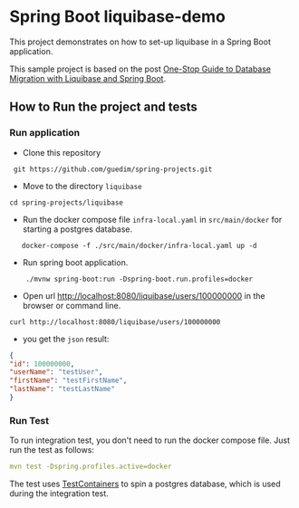 # Spring Boot liquibase-demo

This project demonstrates on how to set-up liquibase in a Spring Boot application.

This sample project is based on the post  [One-Stop Guide to Database Migration with Liquibase and Spring Boot](https://reflectoring.io/database-migration-spring-boot-liquibase/).


## How to Run the project and tests

### Run application

- Clone this repository 

```
 git https://github.com/guedim/spring-projects.git
```

- Move to the directory `liquibase`

```
cd spring-projects/liquibase
```

- Run the docker compose file `infra-local.yaml` in `src/main/docker` for starting a postgres database.

```
   docker-compose -f ./src/main/docker/infra-local.yaml up -d
```

- Run spring boot application.

```
    ./mvnw spring-boot:run -Dspring-boot.run.profiles=docker
```

- Open  url [http://localhost:8080/liquibase/users/100000000](http://localhost:8080/liquibase/users/100000000) in the browser or command line. 

```
curl http://localhost:8080/liquibase/users/100000000
```

- you get the `json` result:

```json
{
"id": 100000000,
"userName": "testUser",
"firstName": "testFirstName",
"lastName": "testLastName"
}
```


### Run Test
To run integration test, you don't need to run the docker compose file. Just run the test as follows:

```yaml
mvn test -Dspring.profiles.active=docker 
```

The test uses [TestContainers](https://www.testcontainers.org/) to spin a postgres database, which is used during the integration test.


